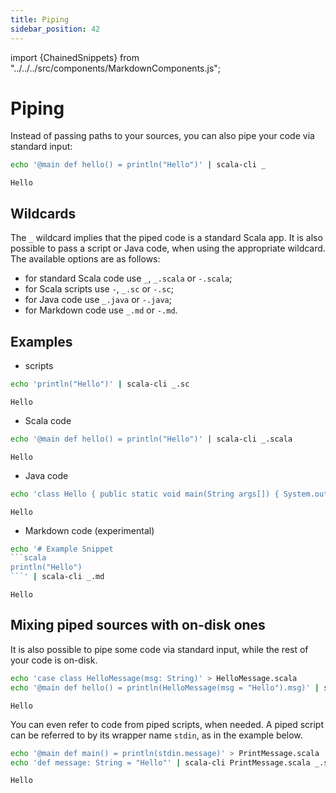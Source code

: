 ```yaml
---
title: Piping
sidebar_position: 42
---
```


import {ChainedSnippets} from "../../../src/components/MarkdownComponents.js";

# Piping

Instead of passing paths to your sources, you can also pipe your code via standard input:

<ChainedSnippets>

```bash
echo '@main def hello() = println("Hello")' | scala-cli _
```

```text
Hello
```

</ChainedSnippets>

## Wildcards

The `_` wildcard implies that the piped code is a standard Scala app.
It is also possible to pass a script or Java code, when using the appropriate wildcard.
The available options are as follows:

- for standard Scala code use `_`, `_.scala` or `-.scala`;
- for Scala scripts use `-`, `_.sc` or `-.sc`;
- for Java code use `_.java` or `-.java`;
- for Markdown code use `_.md` or `-.md`.

## Examples

- scripts

<ChainedSnippets>

```bash
echo 'println("Hello")' | scala-cli _.sc
```

```text
Hello
```

</ChainedSnippets>

- Scala code

<ChainedSnippets>

```bash
echo '@main def hello() = println("Hello")' | scala-cli _.scala
```

```text
Hello
```

</ChainedSnippets>

- Java code

<ChainedSnippets>

```bash
echo 'class Hello { public static void main(String args[]) { System.out.println("Hello"); } }' | scala-cli _.java
```

```text
Hello
```

</ChainedSnippets>

- Markdown code (experimental)

<ChainedSnippets>

```bash
echo '# Example Snippet
```scala
println("Hello")
```' | scala-cli _.md
```

```text
Hello
```

</ChainedSnippets>

## Mixing piped sources with on-disk ones

It is also possible to pipe some code via standard input, while the rest of your code is on-disk.

<ChainedSnippets>

```bash
echo 'case class HelloMessage(msg: String)' > HelloMessage.scala
echo '@main def hello() = println(HelloMessage(msg = "Hello").msg)' | scala-cli _ HelloMessage.scala
```

```text
Hello
```

</ChainedSnippets>

You can even refer to code from piped scripts, when needed. A piped script can be referred to by its wrapper
name `stdin`, as in the example below.

<ChainedSnippets>

```bash
echo '@main def main() = println(stdin.message)' > PrintMessage.scala
echo 'def message: String = "Hello"' | scala-cli PrintMessage.scala _.sc
```

```text
Hello
```

</ChainedSnippets>
